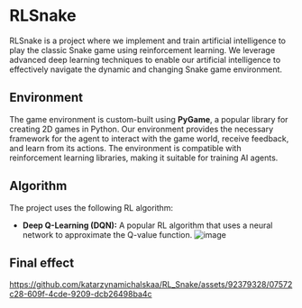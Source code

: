 # RLSnake
RLSnake is a project where we implement and train artificial intelligence to play the classic Snake game using reinforcement learning. We leverage advanced deep learning techniques to enable our artificial intelligence to effectively navigate the dynamic and changing Snake game environment.

## Environment
The game environment is custom-built using **PyGame**, a popular library for creating 2D games in Python. Our environment provides the necessary framework for the agent to interact with the game world, receive feedback, and learn from its actions. The environment is compatible with reinforcement learning libraries, making it suitable for training AI agents.

## Algorithm
The project uses the following RL algorithm:
- **Deep Q-Learning (DQN):** A popular RL algorithm that uses a neural network to approximate the Q-value function.
![image](https://github.com/user-attachments/assets/f8ea7e04-0129-4578-90ba-03c7b87e414e)

## Final effect
https://github.com/katarzynamichalskaa/RL_Snake/assets/92379328/07572c28-609f-4cde-9209-dcb26498ba4c

